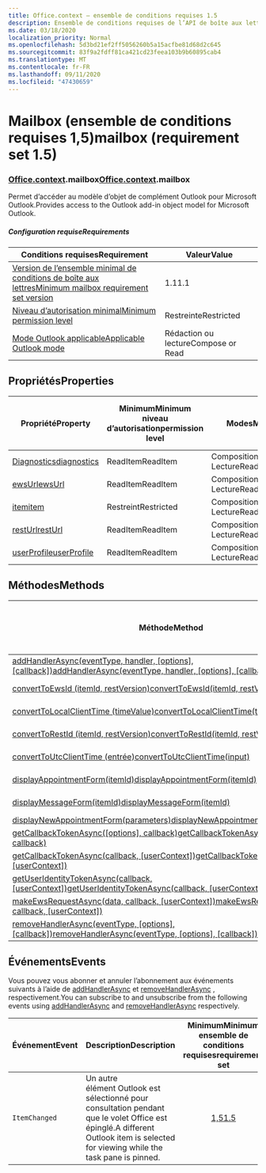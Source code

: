 ```yaml
---
title: Office.context – ensemble de conditions requises 1.5
description: Ensemble de conditions requises de l’API de boîte aux lettres Outlook 1,5 du modèle objet boîte aux lettres.
ms.date: 03/18/2020
localization_priority: Normal
ms.openlocfilehash: 5d3bd21ef2ff5056260b5a15acfbe81d68d2c645
ms.sourcegitcommit: 83f9a2fdff81ca421cd23feea103b9b60895cab4
ms.translationtype: MT
ms.contentlocale: fr-FR
ms.lasthandoff: 09/11/2020
ms.locfileid: "47430659"
---
```

# <a name="mailbox-requirement-set-15"></a><span data-ttu-id="98c58-103">Mailbox (ensemble de conditions requises 1,5)</span><span class="sxs-lookup"><span data-stu-id="98c58-103">mailbox (requirement set 1.5)</span></span>

### <a name="officecontextmailbox"></a><span data-ttu-id="98c58-104">[Office](office.md)[.context](office.context.md).mailbox</span><span class="sxs-lookup"><span data-stu-id="98c58-104">[Office](office.md)[.context](office.context.md).mailbox</span></span>

<span data-ttu-id="98c58-105">Permet d’accéder au modèle d’objet de complément Outlook pour Microsoft Outlook.</span><span class="sxs-lookup"><span data-stu-id="98c58-105">Provides access to the Outlook add-in object model for Microsoft Outlook.</span></span>

##### <a name="requirements"></a><span data-ttu-id="98c58-106">Configuration requise</span><span class="sxs-lookup"><span data-stu-id="98c58-106">Requirements</span></span>

|<span data-ttu-id="98c58-107">Conditions requises</span><span class="sxs-lookup"><span data-stu-id="98c58-107">Requirement</span></span>| <span data-ttu-id="98c58-108">Valeur</span><span class="sxs-lookup"><span data-stu-id="98c58-108">Value</span></span>|
|---|---|
|[<span data-ttu-id="98c58-109">Version de l’ensemble minimal de conditions de boîte aux lettres</span><span class="sxs-lookup"><span data-stu-id="98c58-109">Minimum mailbox requirement set version</span></span>](../../requirement-sets/outlook-api-requirement-sets.md)| <span data-ttu-id="98c58-110">1.1</span><span class="sxs-lookup"><span data-stu-id="98c58-110">1.1</span></span>|
|[<span data-ttu-id="98c58-111">Niveau d’autorisation minimal</span><span class="sxs-lookup"><span data-stu-id="98c58-111">Minimum permission level</span></span>](../../../outlook/understanding-outlook-add-in-permissions.md)| <span data-ttu-id="98c58-112">Restreinte</span><span class="sxs-lookup"><span data-stu-id="98c58-112">Restricted</span></span>|
|[<span data-ttu-id="98c58-113">Mode Outlook applicable</span><span class="sxs-lookup"><span data-stu-id="98c58-113">Applicable Outlook mode</span></span>](../../../outlook/outlook-add-ins-overview.md#extension-points)| <span data-ttu-id="98c58-114">Rédaction ou lecture</span><span class="sxs-lookup"><span data-stu-id="98c58-114">Compose or Read</span></span>|

## <a name="properties"></a><span data-ttu-id="98c58-115">Propriétés</span><span class="sxs-lookup"><span data-stu-id="98c58-115">Properties</span></span>

| <span data-ttu-id="98c58-116">Propriété</span><span class="sxs-lookup"><span data-stu-id="98c58-116">Property</span></span> | <span data-ttu-id="98c58-117">Minimum</span><span class="sxs-lookup"><span data-stu-id="98c58-117">Minimum</span></span><br><span data-ttu-id="98c58-118">niveau d’autorisation</span><span class="sxs-lookup"><span data-stu-id="98c58-118">permission level</span></span> | <span data-ttu-id="98c58-119">Modes</span><span class="sxs-lookup"><span data-stu-id="98c58-119">Modes</span></span> | <span data-ttu-id="98c58-120">Type de retour</span><span class="sxs-lookup"><span data-stu-id="98c58-120">Return type</span></span> | <span data-ttu-id="98c58-121">Minimum</span><span class="sxs-lookup"><span data-stu-id="98c58-121">Minimum</span></span><br><span data-ttu-id="98c58-122">ensemble de conditions requises</span><span class="sxs-lookup"><span data-stu-id="98c58-122">requirement set</span></span> |
|---|---|---|---|:---:|
| [<span data-ttu-id="98c58-123">Diagnostics</span><span class="sxs-lookup"><span data-stu-id="98c58-123">diagnostics</span></span>](/javascript/api/outlook/office.mailbox?view=outlook-js-1.5&preserve-view=true#diagnostics) | <span data-ttu-id="98c58-124">ReadItem</span><span class="sxs-lookup"><span data-stu-id="98c58-124">ReadItem</span></span> | <span data-ttu-id="98c58-125">Composition</span><span class="sxs-lookup"><span data-stu-id="98c58-125">Compose</span></span><br><span data-ttu-id="98c58-126">Lecture</span><span class="sxs-lookup"><span data-stu-id="98c58-126">Read</span></span> | [<span data-ttu-id="98c58-127">Diagnostics</span><span class="sxs-lookup"><span data-stu-id="98c58-127">Diagnostics</span></span>](/javascript/api/outlook/office.diagnostics?view=outlook-js-1.5&preserve-view=true) | [<span data-ttu-id="98c58-128">1.1</span><span class="sxs-lookup"><span data-stu-id="98c58-128">1.1</span></span>](../requirement-set-1.1/outlook-requirement-set-1.1.md) |
| [<span data-ttu-id="98c58-129">ewsUrl</span><span class="sxs-lookup"><span data-stu-id="98c58-129">ewsUrl</span></span>](/javascript/api/outlook/office.mailbox?view=outlook-js-1.5&preserve-view=true#ewsurl) | <span data-ttu-id="98c58-130">ReadItem</span><span class="sxs-lookup"><span data-stu-id="98c58-130">ReadItem</span></span> | <span data-ttu-id="98c58-131">Composition</span><span class="sxs-lookup"><span data-stu-id="98c58-131">Compose</span></span><br><span data-ttu-id="98c58-132">Lecture</span><span class="sxs-lookup"><span data-stu-id="98c58-132">Read</span></span> | <span data-ttu-id="98c58-133">Chaîne</span><span class="sxs-lookup"><span data-stu-id="98c58-133">String</span></span> | [<span data-ttu-id="98c58-134">1.1</span><span class="sxs-lookup"><span data-stu-id="98c58-134">1.1</span></span>](../requirement-set-1.1/outlook-requirement-set-1.1.md) |
| [<span data-ttu-id="98c58-135">item</span><span class="sxs-lookup"><span data-stu-id="98c58-135">item</span></span>](office.context.mailbox.item.md) | <span data-ttu-id="98c58-136">Restreint</span><span class="sxs-lookup"><span data-stu-id="98c58-136">Restricted</span></span> | <span data-ttu-id="98c58-137">Composition</span><span class="sxs-lookup"><span data-stu-id="98c58-137">Compose</span></span><br><span data-ttu-id="98c58-138">Lecture</span><span class="sxs-lookup"><span data-stu-id="98c58-138">Read</span></span> | [<span data-ttu-id="98c58-139">Élément</span><span class="sxs-lookup"><span data-stu-id="98c58-139">Item</span></span>](/javascript/api/outlook/office.item?view=outlook-js-1.5&preserve-view=true) | [<span data-ttu-id="98c58-140">1.1</span><span class="sxs-lookup"><span data-stu-id="98c58-140">1.1</span></span>](../requirement-set-1.1/outlook-requirement-set-1.1.md) |
| [<span data-ttu-id="98c58-141">restUrl</span><span class="sxs-lookup"><span data-stu-id="98c58-141">restUrl</span></span>](/javascript/api/outlook/office.mailbox?view=outlook-js-1.5&preserve-view=true#resturl) | <span data-ttu-id="98c58-142">ReadItem</span><span class="sxs-lookup"><span data-stu-id="98c58-142">ReadItem</span></span> | <span data-ttu-id="98c58-143">Composition</span><span class="sxs-lookup"><span data-stu-id="98c58-143">Compose</span></span><br><span data-ttu-id="98c58-144">Lecture</span><span class="sxs-lookup"><span data-stu-id="98c58-144">Read</span></span> | <span data-ttu-id="98c58-145">Chaîne</span><span class="sxs-lookup"><span data-stu-id="98c58-145">String</span></span> | [<span data-ttu-id="98c58-146">1,5</span><span class="sxs-lookup"><span data-stu-id="98c58-146">1.5</span></span>](../requirement-set-1.5/outlook-requirement-set-1.5.md) |
| [<span data-ttu-id="98c58-147">userProfile</span><span class="sxs-lookup"><span data-stu-id="98c58-147">userProfile</span></span>](/javascript/api/outlook/office.mailbox?view=outlook-js-1.5&preserve-view=true#userprofile) | <span data-ttu-id="98c58-148">ReadItem</span><span class="sxs-lookup"><span data-stu-id="98c58-148">ReadItem</span></span> | <span data-ttu-id="98c58-149">Composition</span><span class="sxs-lookup"><span data-stu-id="98c58-149">Compose</span></span><br><span data-ttu-id="98c58-150">Lecture</span><span class="sxs-lookup"><span data-stu-id="98c58-150">Read</span></span> | [<span data-ttu-id="98c58-151">Profil</span><span class="sxs-lookup"><span data-stu-id="98c58-151">UserProfile</span></span>](/javascript/api/outlook/office.userprofile?view=outlook-js-1.5&preserve-view=true) | [<span data-ttu-id="98c58-152">1.1</span><span class="sxs-lookup"><span data-stu-id="98c58-152">1.1</span></span>](../requirement-set-1.1/outlook-requirement-set-1.1.md) |

## <a name="methods"></a><span data-ttu-id="98c58-153">Méthodes</span><span class="sxs-lookup"><span data-stu-id="98c58-153">Methods</span></span>

| <span data-ttu-id="98c58-154">Méthode</span><span class="sxs-lookup"><span data-stu-id="98c58-154">Method</span></span> | <span data-ttu-id="98c58-155">Minimum</span><span class="sxs-lookup"><span data-stu-id="98c58-155">Minimum</span></span><br><span data-ttu-id="98c58-156">niveau d’autorisation</span><span class="sxs-lookup"><span data-stu-id="98c58-156">permission level</span></span> | <span data-ttu-id="98c58-157">Modes</span><span class="sxs-lookup"><span data-stu-id="98c58-157">Modes</span></span> | <span data-ttu-id="98c58-158">Minimum</span><span class="sxs-lookup"><span data-stu-id="98c58-158">Minimum</span></span><br><span data-ttu-id="98c58-159">ensemble de conditions requises</span><span class="sxs-lookup"><span data-stu-id="98c58-159">requirement set</span></span> |
|---|---|---|:---:|
| <span data-ttu-id="98c58-160">[addHandlerAsync(eventType, handler, [options], [callback])](/javascript/api/outlook/office.mailbox?view=outlook-js-1.5&preserve-view=true#addhandlerasync-eventtype--handler--options--callback-)</span><span class="sxs-lookup"><span data-stu-id="98c58-160">[addHandlerAsync(eventType, handler, [options], [callback])](/javascript/api/outlook/office.mailbox?view=outlook-js-1.5&preserve-view=true#addhandlerasync-eventtype--handler--options--callback-)</span></span> | <span data-ttu-id="98c58-161">ReadItem</span><span class="sxs-lookup"><span data-stu-id="98c58-161">ReadItem</span></span> | <span data-ttu-id="98c58-162">Composition</span><span class="sxs-lookup"><span data-stu-id="98c58-162">Compose</span></span><br><span data-ttu-id="98c58-163">Lecture</span><span class="sxs-lookup"><span data-stu-id="98c58-163">Read</span></span> | [<span data-ttu-id="98c58-164">1,5</span><span class="sxs-lookup"><span data-stu-id="98c58-164">1.5</span></span>](../requirement-set-1.5/outlook-requirement-set-1.5.md) |
| [<span data-ttu-id="98c58-165">convertToEwsId (itemId, restVersion)</span><span class="sxs-lookup"><span data-stu-id="98c58-165">convertToEwsId(itemId, restVersion)</span></span>](/javascript/api/outlook/office.mailbox?view=outlook-js-1.5&preserve-view=true#converttoewsid-itemid--restversion-) | <span data-ttu-id="98c58-166">Restreint</span><span class="sxs-lookup"><span data-stu-id="98c58-166">Restricted</span></span> | <span data-ttu-id="98c58-167">Composition</span><span class="sxs-lookup"><span data-stu-id="98c58-167">Compose</span></span><br><span data-ttu-id="98c58-168">Lecture</span><span class="sxs-lookup"><span data-stu-id="98c58-168">Read</span></span> | [<span data-ttu-id="98c58-169">1.3</span><span class="sxs-lookup"><span data-stu-id="98c58-169">1.3</span></span>](../requirement-set-1.3/outlook-requirement-set-1.3.md) |
| [<span data-ttu-id="98c58-170">convertToLocalClientTime (timeValue)</span><span class="sxs-lookup"><span data-stu-id="98c58-170">convertToLocalClientTime(timeValue)</span></span>](/javascript/api/outlook/office.mailbox?view=outlook-js-1.5&preserve-view=true#converttolocalclienttime-timevalue-) | <span data-ttu-id="98c58-171">ReadItem</span><span class="sxs-lookup"><span data-stu-id="98c58-171">ReadItem</span></span> | <span data-ttu-id="98c58-172">Composition</span><span class="sxs-lookup"><span data-stu-id="98c58-172">Compose</span></span><br><span data-ttu-id="98c58-173">Lecture</span><span class="sxs-lookup"><span data-stu-id="98c58-173">Read</span></span> | [<span data-ttu-id="98c58-174">1.1</span><span class="sxs-lookup"><span data-stu-id="98c58-174">1.1</span></span>](../requirement-set-1.1/outlook-requirement-set-1.1.md) |
| [<span data-ttu-id="98c58-175">convertToRestId (itemId, restVersion)</span><span class="sxs-lookup"><span data-stu-id="98c58-175">convertToRestId(itemId, restVersion)</span></span>](/javascript/api/outlook/office.mailbox?view=outlook-js-1.5&preserve-view=true#converttorestid-itemid--restversion-) | <span data-ttu-id="98c58-176">Restreint</span><span class="sxs-lookup"><span data-stu-id="98c58-176">Restricted</span></span> | <span data-ttu-id="98c58-177">Composition</span><span class="sxs-lookup"><span data-stu-id="98c58-177">Compose</span></span><br><span data-ttu-id="98c58-178">Lecture</span><span class="sxs-lookup"><span data-stu-id="98c58-178">Read</span></span> | [<span data-ttu-id="98c58-179">1.3</span><span class="sxs-lookup"><span data-stu-id="98c58-179">1.3</span></span>](../requirement-set-1.3/outlook-requirement-set-1.3.md) |
| [<span data-ttu-id="98c58-180">convertToUtcClientTime (entrée)</span><span class="sxs-lookup"><span data-stu-id="98c58-180">convertToUtcClientTime(input)</span></span>](/javascript/api/outlook/office.mailbox?view=outlook-js-1.5&preserve-view=true#converttoutcclienttime-input-) | <span data-ttu-id="98c58-181">ReadItem</span><span class="sxs-lookup"><span data-stu-id="98c58-181">ReadItem</span></span> | <span data-ttu-id="98c58-182">Composition</span><span class="sxs-lookup"><span data-stu-id="98c58-182">Compose</span></span><br><span data-ttu-id="98c58-183">Lecture</span><span class="sxs-lookup"><span data-stu-id="98c58-183">Read</span></span> | [<span data-ttu-id="98c58-184">1.1</span><span class="sxs-lookup"><span data-stu-id="98c58-184">1.1</span></span>](../requirement-set-1.1/outlook-requirement-set-1.1.md) |
| [<span data-ttu-id="98c58-185">displayAppointmentForm(itemId)</span><span class="sxs-lookup"><span data-stu-id="98c58-185">displayAppointmentForm(itemId)</span></span>](/javascript/api/outlook/office.mailbox?view=outlook-js-1.5&preserve-view=true#displayappointmentform-itemid-) | <span data-ttu-id="98c58-186">ReadItem</span><span class="sxs-lookup"><span data-stu-id="98c58-186">ReadItem</span></span> | <span data-ttu-id="98c58-187">Composition</span><span class="sxs-lookup"><span data-stu-id="98c58-187">Compose</span></span><br><span data-ttu-id="98c58-188">Lecture</span><span class="sxs-lookup"><span data-stu-id="98c58-188">Read</span></span> | [<span data-ttu-id="98c58-189">1.1</span><span class="sxs-lookup"><span data-stu-id="98c58-189">1.1</span></span>](../requirement-set-1.1/outlook-requirement-set-1.1.md) |
| [<span data-ttu-id="98c58-190">displayMessageForm(itemId)</span><span class="sxs-lookup"><span data-stu-id="98c58-190">displayMessageForm(itemId)</span></span>](/javascript/api/outlook/office.mailbox?view=outlook-js-1.5&preserve-view=true#displaymessageform-itemid-) | <span data-ttu-id="98c58-191">ReadItem</span><span class="sxs-lookup"><span data-stu-id="98c58-191">ReadItem</span></span> | <span data-ttu-id="98c58-192">Composition</span><span class="sxs-lookup"><span data-stu-id="98c58-192">Compose</span></span><br><span data-ttu-id="98c58-193">Lecture</span><span class="sxs-lookup"><span data-stu-id="98c58-193">Read</span></span> | [<span data-ttu-id="98c58-194">1.1</span><span class="sxs-lookup"><span data-stu-id="98c58-194">1.1</span></span>](../requirement-set-1.1/outlook-requirement-set-1.1.md) |
| [<span data-ttu-id="98c58-195">displayNewAppointmentForm(parameters)</span><span class="sxs-lookup"><span data-stu-id="98c58-195">displayNewAppointmentForm(parameters)</span></span>](/javascript/api/outlook/office.mailbox?view=outlook-js-1.5&preserve-view=true#displaynewappointmentform-parameters-) | <span data-ttu-id="98c58-196">ReadItem</span><span class="sxs-lookup"><span data-stu-id="98c58-196">ReadItem</span></span> | <span data-ttu-id="98c58-197">Lecture</span><span class="sxs-lookup"><span data-stu-id="98c58-197">Read</span></span> | [<span data-ttu-id="98c58-198">1.1</span><span class="sxs-lookup"><span data-stu-id="98c58-198">1.1</span></span>](../requirement-set-1.1/outlook-requirement-set-1.1.md) |
| <span data-ttu-id="98c58-199">[getCallbackTokenAsync([options], callback)](/javascript/api/outlook/office.mailbox?view=outlook-js-1.5&preserve-view=true#getcallbacktokenasync-options--callback-)</span><span class="sxs-lookup"><span data-stu-id="98c58-199">[getCallbackTokenAsync([options], callback)](/javascript/api/outlook/office.mailbox?view=outlook-js-1.5&preserve-view=true#getcallbacktokenasync-options--callback-)</span></span> | <span data-ttu-id="98c58-200">ReadItem</span><span class="sxs-lookup"><span data-stu-id="98c58-200">ReadItem</span></span> | <span data-ttu-id="98c58-201">Composition</span><span class="sxs-lookup"><span data-stu-id="98c58-201">Compose</span></span><br><span data-ttu-id="98c58-202">Lecture</span><span class="sxs-lookup"><span data-stu-id="98c58-202">Read</span></span> | [<span data-ttu-id="98c58-203">1,5</span><span class="sxs-lookup"><span data-stu-id="98c58-203">1.5</span></span>](../requirement-set-1.5/outlook-requirement-set-1.5.md) |
| <span data-ttu-id="98c58-204">[getCallbackTokenAsync(callback, [userContext])](/javascript/api/outlook/office.mailbox?view=outlook-js-1.5&preserve-view=true#getcallbacktokenasync-callback--usercontext-)</span><span class="sxs-lookup"><span data-stu-id="98c58-204">[getCallbackTokenAsync(callback, [userContext])](/javascript/api/outlook/office.mailbox?view=outlook-js-1.5&preserve-view=true#getcallbacktokenasync-callback--usercontext-)</span></span> | <span data-ttu-id="98c58-205">ReadItem</span><span class="sxs-lookup"><span data-stu-id="98c58-205">ReadItem</span></span> | <span data-ttu-id="98c58-206">Composition</span><span class="sxs-lookup"><span data-stu-id="98c58-206">Compose</span></span><br><span data-ttu-id="98c58-207">Lecture</span><span class="sxs-lookup"><span data-stu-id="98c58-207">Read</span></span> | [<span data-ttu-id="98c58-208">1.3</span><span class="sxs-lookup"><span data-stu-id="98c58-208">1.3</span></span>](../requirement-set-1.3/outlook-requirement-set-1.3.md)<br>[<span data-ttu-id="98c58-209">1.1</span><span class="sxs-lookup"><span data-stu-id="98c58-209">1.1</span></span>](../requirement-set-1.1/outlook-requirement-set-1.1.md) |
| <span data-ttu-id="98c58-210">[getUserIdentityTokenAsync(callback, [userContext])](/javascript/api/outlook/office.mailbox?view=outlook-js-1.5&preserve-view=true#getuseridentitytokenasync-callback--usercontext-)</span><span class="sxs-lookup"><span data-stu-id="98c58-210">[getUserIdentityTokenAsync(callback, [userContext])](/javascript/api/outlook/office.mailbox?view=outlook-js-1.5&preserve-view=true#getuseridentitytokenasync-callback--usercontext-)</span></span> | <span data-ttu-id="98c58-211">ReadItem</span><span class="sxs-lookup"><span data-stu-id="98c58-211">ReadItem</span></span> | <span data-ttu-id="98c58-212">Composition</span><span class="sxs-lookup"><span data-stu-id="98c58-212">Compose</span></span><br><span data-ttu-id="98c58-213">Lecture</span><span class="sxs-lookup"><span data-stu-id="98c58-213">Read</span></span> | [<span data-ttu-id="98c58-214">1.1</span><span class="sxs-lookup"><span data-stu-id="98c58-214">1.1</span></span>](../requirement-set-1.1/outlook-requirement-set-1.1.md) |
| <span data-ttu-id="98c58-215">[makeEwsRequestAsync(data, callback, [userContext])](/javascript/api/outlook/office.mailbox?view=outlook-js-1.5&preserve-view=true#makeewsrequestasync-data--callback--usercontext-)</span><span class="sxs-lookup"><span data-stu-id="98c58-215">[makeEwsRequestAsync(data, callback, [userContext])](/javascript/api/outlook/office.mailbox?view=outlook-js-1.5&preserve-view=true#makeewsrequestasync-data--callback--usercontext-)</span></span> | <span data-ttu-id="98c58-216">ReadWriteMailbox</span><span class="sxs-lookup"><span data-stu-id="98c58-216">ReadWriteMailbox</span></span> | <span data-ttu-id="98c58-217">Composition</span><span class="sxs-lookup"><span data-stu-id="98c58-217">Compose</span></span><br><span data-ttu-id="98c58-218">Lecture</span><span class="sxs-lookup"><span data-stu-id="98c58-218">Read</span></span> | [<span data-ttu-id="98c58-219">1.1</span><span class="sxs-lookup"><span data-stu-id="98c58-219">1.1</span></span>](../requirement-set-1.1/outlook-requirement-set-1.1.md) |
| <span data-ttu-id="98c58-220">[removeHandlerAsync(eventType, [options], [callback])](/javascript/api/outlook/office.mailbox?view=outlook-js-1.5&preserve-view=true#removehandlerasync-eventtype--options--callback-)</span><span class="sxs-lookup"><span data-stu-id="98c58-220">[removeHandlerAsync(eventType, [options], [callback])](/javascript/api/outlook/office.mailbox?view=outlook-js-1.5&preserve-view=true#removehandlerasync-eventtype--options--callback-)</span></span> | <span data-ttu-id="98c58-221">ReadItem</span><span class="sxs-lookup"><span data-stu-id="98c58-221">ReadItem</span></span> | <span data-ttu-id="98c58-222">Composition</span><span class="sxs-lookup"><span data-stu-id="98c58-222">Compose</span></span><br><span data-ttu-id="98c58-223">Lecture</span><span class="sxs-lookup"><span data-stu-id="98c58-223">Read</span></span> | [<span data-ttu-id="98c58-224">1,5</span><span class="sxs-lookup"><span data-stu-id="98c58-224">1.5</span></span>](../requirement-set-1.5/outlook-requirement-set-1.5.md) |

## <a name="events"></a><span data-ttu-id="98c58-225">Événements</span><span class="sxs-lookup"><span data-stu-id="98c58-225">Events</span></span>

<span data-ttu-id="98c58-226">Vous pouvez vous abonner et annuler l’abonnement aux événements suivants à l’aide de [addHandlerAsync](/javascript/api/outlook/office.mailbox?view=outlook-js-1.5&preserve-view=true#addhandlerasync-eventtype--handler--options--callback-) et [removeHandlerAsync](/javascript/api/outlook/office.mailbox?view=outlook-js-1.5&preserve-view=true#removehandlerasync-eventtype--options--callback-) , respectivement.</span><span class="sxs-lookup"><span data-stu-id="98c58-226">You can subscribe to and unsubscribe from the following events using [addHandlerAsync](/javascript/api/outlook/office.mailbox?view=outlook-js-1.5&preserve-view=true#addhandlerasync-eventtype--handler--options--callback-) and [removeHandlerAsync](/javascript/api/outlook/office.mailbox?view=outlook-js-1.5&preserve-view=true#removehandlerasync-eventtype--options--callback-) respectively.</span></span>

| <span data-ttu-id="98c58-227">Événement</span><span class="sxs-lookup"><span data-stu-id="98c58-227">Event</span></span> | <span data-ttu-id="98c58-228">Description</span><span class="sxs-lookup"><span data-stu-id="98c58-228">Description</span></span> | <span data-ttu-id="98c58-229">Minimum</span><span class="sxs-lookup"><span data-stu-id="98c58-229">Minimum</span></span><br><span data-ttu-id="98c58-230">ensemble de conditions requises</span><span class="sxs-lookup"><span data-stu-id="98c58-230">requirement set</span></span> |
|---|---|:---:|
|`ItemChanged`| <span data-ttu-id="98c58-231">Un autre élément Outlook est sélectionné pour consultation pendant que le volet Office est épinglé.</span><span class="sxs-lookup"><span data-stu-id="98c58-231">A different Outlook item is selected for viewing while the task pane is pinned.</span></span> | [<span data-ttu-id="98c58-232">1,5</span><span class="sxs-lookup"><span data-stu-id="98c58-232">1.5</span></span>](../requirement-set-1.5/outlook-requirement-set-1.5.md) |
